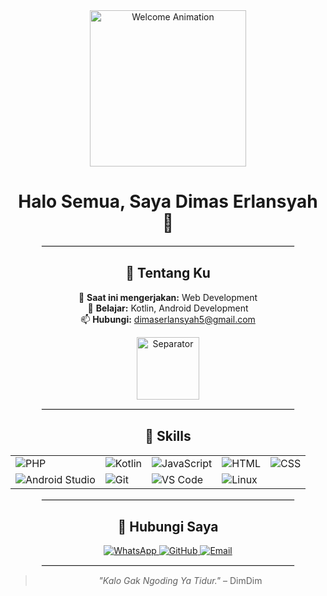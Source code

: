 <div align="center">
  <!-- Header Section -->
  <img src="https://media.tenor.com/WIBu8pNfdYoAAAAi/chalk-couture.gif" width="250px" alt="Welcome Animation">

  <h1>Halo Semua, Saya <strong>Dimas Erlansyah</strong> 👋</h1>
  
  <hr style="width: 80%; border: 1px solid #eaeaea;">

  <!-- About Section -->
  <h2>🌟 Tentang Ku</h2>
  <p>
    🔭 <strong>Saat ini mengerjakan:</strong> Web Development <br>
    🌱 <strong>Belajar:</strong> Kotlin, Android Development <br>
    📫 <strong>Hubungi:</strong> <a href="mailto:dimaserlansyah5@gmail.com">dimaserlansyah5@gmail.com</a>
  </p>

  <img src="https://media.tenor.com/hW_mTYy_zS4AAAAj/gojo-satoru.gif" width="100px" alt="Separator">

  <hr style="width: 80%; border: 1px solid #eaeaea;">

  <!-- Skills Section -->
  <h2>🚀 Skills</h2>
  <table align="center" border="0" cellpadding="10">
    <tr>
      <td><img src="https://img.icons8.com/color/48/php.png" alt="PHP" title="PHP"></td>
      <td><img src="https://img.icons8.com/color/48/kotlin.png" alt="Kotlin" title="Kotlin"></td>
      <td><img src="https://img.icons8.com/color/48/javascript.png" alt="JavaScript" title="JavaScript"></td>
      <td><img src="https://img.icons8.com/color/48/html-5.png" alt="HTML" title="HTML"></td>
      <td><img src="https://img.icons8.com/color/48/css3.png" alt="CSS" title="CSS"></td>
    </tr>
    <tr>
      <td><img src="https://img.icons8.com/color/48/android-studio.png" alt="Android Studio" title="Android Studio"></td>
      <td><img src="https://img.icons8.com/color/48/git.png" alt="Git" title="Git"></td>
      <td><img src="https://img.icons8.com/color/48/visual-studio-code-2019.png" alt="VS Code" title="VS Code"></td>
      <td><img src="https://img.icons8.com/color/48/linux.png" alt="Linux" title="Linux"></td>
    </tr>
  </table>

  <hr style="width: 80%; border: 1px solid #eaeaea;">

  <!-- Contact Section -->
  <h2>🔗 Hubungi Saya</h2>
  <p>
    <a href="https://wa.me/081585261728?text=Saya%20Butuh%20Bantuan">
      <img src="https://img.icons8.com/color/48/whatsapp.png" alt="WhatsApp" title="WhatsApp">
    </a>
    <a href="https://github.com/DimNih">
      <img src="https://img.icons8.com/color/48/github.png" alt="GitHub" title="GitHub">
    </a>
    <a href="mailto:dimaserlansyah5@gmail.com">
      <img src="https://img.icons8.com/color/48/email.png" alt="Email" title="Email">
    </a>
  </p>

  <hr style="width: 80%; border: 1px solid #eaeaea;">

  <!-- Quote Section -->
  <blockquote>
    <p><em>"Kalo Gak Ngoding Ya Tidur."</em> – DimDim</p>
  </blockquote>
</div>
